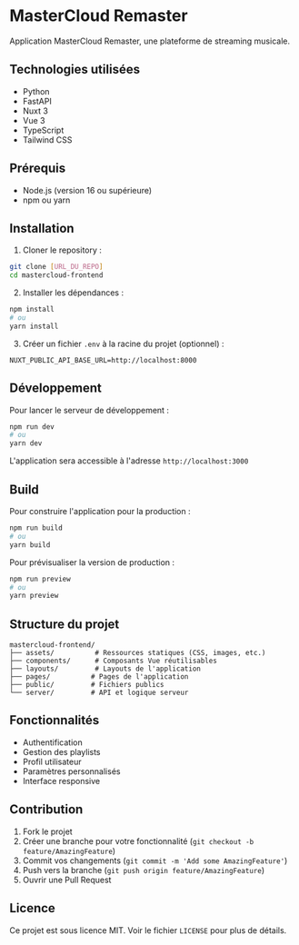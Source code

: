 # MasterCloud Remaster

Application MasterCloud Remaster, une plateforme de streaming musicale.

## Technologies utilisées

- Python
- FastAPI
- Nuxt 3
- Vue 3
- TypeScript
- Tailwind CSS

## Prérequis

- Node.js (version 16 ou supérieure)
- npm ou yarn

## Installation

1. Cloner le repository :
```bash
git clone [URL_DU_REPO]
cd mastercloud-frontend
```

2. Installer les dépendances :
```bash
npm install
# ou
yarn install
```

3. Créer un fichier `.env` à la racine du projet (optionnel) :
```env
NUXT_PUBLIC_API_BASE_URL=http://localhost:8000
```

## Développement

Pour lancer le serveur de développement :

```bash
npm run dev
# ou
yarn dev
```

L'application sera accessible à l'adresse `http://localhost:3000`

## Build

Pour construire l'application pour la production :

```bash
npm run build
# ou
yarn build
```

Pour prévisualiser la version de production :

```bash
npm run preview
# ou
yarn preview
```

## Structure du projet

```
mastercloud-frontend/
├── assets/          # Ressources statiques (CSS, images, etc.)
├── components/      # Composants Vue réutilisables
├── layouts/         # Layouts de l'application
├── pages/          # Pages de l'application
├── public/         # Fichiers publics
└── server/         # API et logique serveur
```

## Fonctionnalités

- Authentification
- Gestion des playlists
- Profil utilisateur
- Paramètres personnalisés
- Interface responsive

## Contribution

1. Fork le projet
2. Créer une branche pour votre fonctionnalité (`git checkout -b feature/AmazingFeature`)
3. Commit vos changements (`git commit -m 'Add some AmazingFeature'`)
4. Push vers la branche (`git push origin feature/AmazingFeature`)
5. Ouvrir une Pull Request

## Licence

Ce projet est sous licence MIT. Voir le fichier `LICENSE` pour plus de détails.
